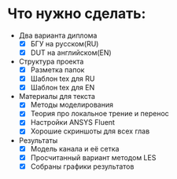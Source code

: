 # Что нужно сделать:

- Два варианта диплома
  - [x] БГУ на русском(RU)
  - [x] DUT на английском(EN)
- Структура проекта
  - [x] Разметка папок
  - [x] Шаблон tex для RU
  - [x] Шаблон tex для EN
- Материалы для текста
  - [x] Методы моделирования
  - [x] Теория про локальное трение и перенос
  - [x] Настройки ANSYS Fluent
  - [x] Хорошие скриншоты для всех глав
- Результаты
  - [x] Модель канала и её сетка
  - [x] Просчитанный вариант методом LES
  - [x] Собраны графики результатов
